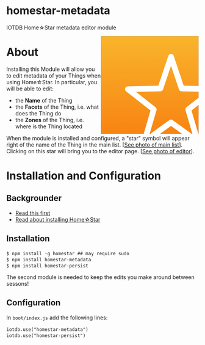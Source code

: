 # homestar-metadata
IOTDB Home☆Star metadata editor module

<img src="https://raw.githubusercontent.com/dpjanes/iotdb-homestar/master/docs/HomeStar.png" align="right" />

# About

Installing this Module will allow you to edit metadata of your Things when using Home☆Star. 
In particular, you will be able to edit:

* the **Name** of the Thing
* the **Facets** of the Thing, i.e. what does the Thing do
* the **Zones** of the Thing, i.e. where is the Thing located

When the module is installed and configured, a "star" symbol will
appear right of the name of the Thing in the main list.
[[See photo of main list](https://raw.githubusercontent.com/dpjanes/homestar-metadata/master/docs/main.jpg)].
Clicking on this star will bring you to the editor page.
[[See photo of editor](https://raw.githubusercontent.com/dpjanes/homestar-metadata/master/docs/editor.jpg)].

# Installation and Configuration

## Backgrounder

* [Read this first](https://github.com/dpjanes/node-iotdb/blob/master/docs/install.md)
* [Read about installing Home☆Star](https://github.com/dpjanes/node-iotdb/blob/master/docs/homestar.md)

## Installation

	$ npm install -g homestar ## may require sudo
    $ npm install homestar-metadata
    $ npm install homestar-persist

The second module is needed to keep the edits you make around between sessons!

## Configuration

In `boot/index.js` add the following lines:

    iotdb.use("homestar-metadata")
    iotdb.use("homestar-persist")

